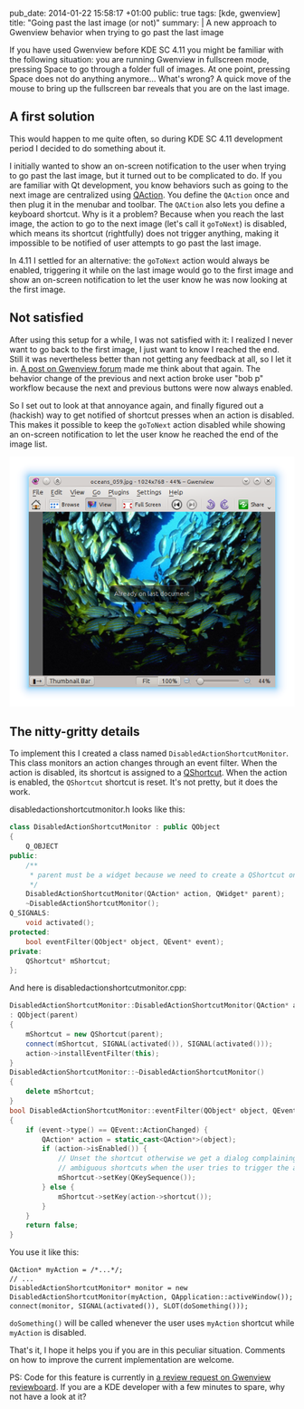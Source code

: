 pub_date: 2014-01-22 15:58:17 +01:00
public: true
tags: [kde, gwenview]
title: "Going past the last image (or not)"
summary: |
    A new approach to Gwenview behavior when trying to go past the last image

If you have used Gwenview before KDE SC 4.11 you might be familiar with the following situation: you are running Gwenview in fullscreen mode, pressing Space to go through a folder full of images. At one point, pressing Space does not do anything anymore... What's wrong? A quick move of the mouse to bring up the fullscreen bar reveals that you are on the last image.

## A first solution

This would happen to me quite often, so during KDE SC 4.11 development period I decided to do something about it.

I initially wanted to show an on-screen notification to the user when trying to go past the last image, but it turned out to be complicated to do. If you are familiar with Qt development, you know behaviors such as going to the next image are centralized using [QAction][]. You define the `QAction` once and then plug it in the menubar and toolbar. The `QACtion` also lets you define a keyboard shortcut. Why is it a problem? Because when you reach the last image, the action to go to the next image (let's call it `goToNext`) is disabled, which means its shortcut (rightfully) does not trigger anything, making it impossible to be notified of user attempts to go past the last image.

In 4.11 I settled for an alternative: the `goToNext` action would always be enabled, triggering it while on the last image would go to the first image and show an on-screen notification to let the user know he was now looking at the first image.

[QAction]: http://qt-project.org/doc/qt-4.8/qaction.html

## Not satisfied

After using this setup for a while, I was not satisfied with it: I realized I never want to go back to the first image, I just want to know I reached the end. Still it was nevertheless better than not getting any feedback at all, so I let it in. [A post on Gwenview forum][forum] made me think about that again. The behavior change of the previous and next action broke user "bob p" workflow because the next and previous buttons were now always enabled.

[forum]: http://forum.kde.org/viewtopic.php?f=213&t=119049&sid=33378e23896c33c38a95679b43519b4b

So I set out to look at that annoyance again, and finally figured out a (hackish) way to get notified of shortcut presses when an action is disabled. This makes it possible to keep the `goToNext` action disabled while showing an on-screen notification to let the user know he reached the end of the image list.

![Already on the last document](already-on-last.png)

## The nitty-gritty details

To implement this I created a class named `DisabledActionShortcutMonitor`. This class monitors an action changes through an event filter. When the action is disabled, its shortcut is assigned to a [QShortcut][]. When the action is enabled, the `QShortcut` shortcut is reset. It's not pretty, but it does the work.

disabledactionshortcutmonitor.h looks like this:

```c++
class DisabledActionShortcutMonitor : public QObject
{
    Q_OBJECT
public:
    /**
     * parent must be a widget because we need to create a QShortcut on it
     */
    DisabledActionShortcutMonitor(QAction* action, QWidget* parent);
    ~DisabledActionShortcutMonitor();
Q_SIGNALS:
    void activated();
protected:
    bool eventFilter(QObject* object, QEvent* event);
private:
    QShortcut* mShortcut;
};
```

And here is disabledactionshortcutmonitor.cpp:

```c++
DisabledActionShortcutMonitor::DisabledActionShortcutMonitor(QAction* action, QWidget* parent)
: QObject(parent)
{
    mShortcut = new QShortcut(parent);
    connect(mShortcut, SIGNAL(activated()), SIGNAL(activated()));
    action->installEventFilter(this);
}
DisabledActionShortcutMonitor::~DisabledActionShortcutMonitor()
{
    delete mShortcut;
}
bool DisabledActionShortcutMonitor::eventFilter(QObject* object, QEvent* event)
{
    if (event->type() == QEvent::ActionChanged) {
        QAction* action = static_cast<QAction*>(object);
        if (action->isEnabled()) {
            // Unset the shortcut otherwise we get a dialog complaining about
            // ambiguous shortcuts when the user tries to trigger the action
            mShortcut->setKey(QKeySequence());
        } else {
            mShortcut->setKey(action->shortcut());
        }
    }
    return false;
}
```

You use it like this:

```
QAction* myAction = /*...*/;
// ...
DisabledActionShortcutMonitor* monitor = new DisabledActionShortcutMonitor(myAction, QApplication::activeWindow());
connect(monitor, SIGNAL(activated()), SLOT(doSomething()));
```

`doSomething()` will be called whenever the user uses `myAction` shortcut while `myAction` is disabled.

That's it, I hope it helps you if you are in this peculiar situation. Comments on how to improve the current implementation are welcome.

PS: Code for this feature is currently in [a review request on Gwenview reviewboard][review]. If you are a KDE developer with a few minutes to spare, why not have a look at it?

[QShortcut]: http://qt-project.org/doc/qt-4.8/qshortcut.html
[review]: https://git.reviewboard.kde.org/r/115020/
